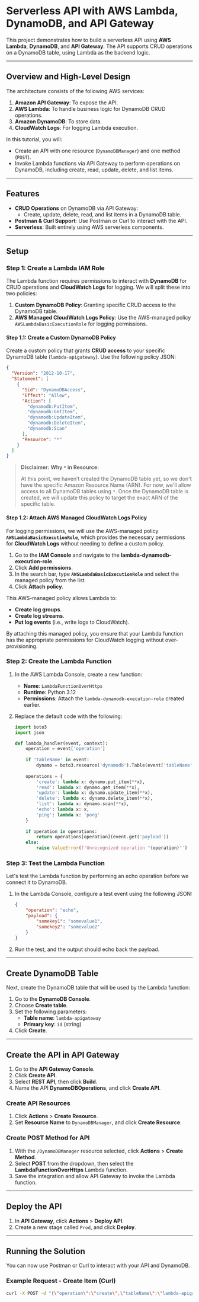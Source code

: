 # Serverless API with AWS Lambda, DynamoDB, and API Gateway

This project demonstrates how to build a serverless API using **AWS Lambda**, **DynamoDB**, and **API Gateway**. The API supports CRUD operations on a DynamoDB table, using Lambda as the backend logic.

---

## Overview and High-Level Design

The architecture consists of the following AWS services:

1. **Amazon API Gateway**: To expose the API.
2. **AWS Lambda**: To handle business logic for DynamoDB CRUD operations.
3. **Amazon DynamoDB**: To store data.
4. **CloudWatch Logs**: For logging Lambda execution.

In this tutorial, you will:
- Create an API with one resource (`DynamoDBManager`) and one method (`POST`).
- Invoke Lambda functions via API Gateway to perform operations on DynamoDB, including create, read, update, delete, and list items.

---

## Features

- **CRUD Operations** on DynamoDB via API Gateway:
  - Create, update, delete, read, and list items in a DynamoDB table.
- **Postman & Curl Support**: Use Postman or Curl to interact with the API.
- **Serverless**: Built entirely using AWS serverless components.

---

## Setup

### Step 1: Create a Lambda IAM Role

The Lambda function requires permissions to interact with **DynamoDB** for CRUD operations and **CloudWatch Logs** for logging. We will split these into two policies:

1. **Custom DynamoDB Policy**: Granting specific CRUD access to the DynamoDB table.
2. **AWS Managed CloudWatch Logs Policy**: Use the AWS-managed policy `AWSLambdaBasicExecutionRole` for logging permissions.

#### Step 1.1: Create a Custom DynamoDB Policy

Create a custom policy that grants **CRUD access** to your specific DynamoDB table (`lambda-apigateway`). Use the following policy JSON:

```json
{
  "Version": "2012-10-17",
  "Statement": [
    {
      "Sid": "DynamoDBAccess",
      "Effect": "Allow",
      "Action": [
        "dynamodb:PutItem",
        "dynamodb:GetItem",
        "dynamodb:UpdateItem",
        "dynamodb:DeleteItem",
        "dynamodb:Scan"
      ],
      "Resource": "*"
    }
  ]
}
```
> **Disclaimer: Why `*` in Resource:**
>
> At this point, we haven’t created the DynamoDB table yet, so we don't have the specific Amazon Resource Name (ARN). For now, we'll allow access to all DynamoDB tables using `*`. Once the DynamoDB table is created, we will update this policy to target the exact ARN of the specific table.

#### Step 1.2: Attach AWS Managed CloudWatch Logs Policy

For logging permissions, we will use the AWS-managed policy **`AWSLambdaBasicExecutionRole`**, which provides the necessary permissions for **CloudWatch Logs** without needing to define a custom policy.

1. Go to the **IAM Console** and navigate to the **lambda-dynamodb-execution-role**.
2. Click **Add permissions**.
3. In the search bar, type **`AWSLambdaBasicExecutionRole`** and select the managed policy from the list.
4. Click **Attach policy**.

This AWS-managed policy allows Lambda to:
- **Create log groups**.
- **Create log streams**.
- **Put log events** (i.e., write logs to CloudWatch).

By attaching this managed policy, you ensure that your Lambda function has the appropriate permissions for CloudWatch logging without over-provisioning.

### Step 2: Create the Lambda Function

1. In the AWS Lambda Console, create a new function:
   - **Name**: `LambdaFunctionOverHttps`
   - **Runtime**: Python 3.12
   - **Permissions**: Attach the `lambda-dynamodb-execution-role` created earlier.

2. Replace the default code with the following:

    ```python
    import boto3
    import json

    def lambda_handler(event, context):
        operation = event['operation']
        
        if 'tableName' in event:
            dynamo = boto3.resource('dynamodb').Table(event['tableName'])
        
        operations = {
            'create': lambda x: dynamo.put_item(**x),
            'read': lambda x: dynamo.get_item(**x),
            'update': lambda x: dynamo.update_item(**x),
            'delete': lambda x: dynamo.delete_item(**x),
            'list': lambda x: dynamo.scan(**x),
            'echo': lambda x: x,
            'ping': lambda x: 'pong'
        }
        
        if operation in operations:
            return operations[operation](event.get('payload'))
        else:
            raise ValueError(f'Unrecognized operation "{operation}"')
    ```

### Step 3: Test the Lambda Function

Let's test the Lambda function by performing an echo operation before we connect it to DynamoDB.

1. In the Lambda Console, configure a test event using the following JSON:
    ```json
    {
        "operation": "echo",
        "payload": {
            "somekey1": "somevalue1",
            "somekey2": "somevalue2"
        }
    }
    ```

2. Run the test, and the output should echo back the payload.

---

## Create DynamoDB Table

Next, create the DynamoDB table that will be used by the Lambda function:

1. Go to the **DynamoDB Console**.
2. Choose **Create table**.
3. Set the following parameters:
   - **Table name**: `lambda-apigateway`
   - **Primary key**: `id` (string)
4. Click **Create**.

---

## Create the API in API Gateway

1. Go to the **API Gateway Console**.
2. Click **Create API**.
3. Select **REST API**, then click **Build**.
4. Name the API **DynamoDBOperations**, and click **Create API**.

### Create API Resources

1. Click **Actions** > **Create Resource**.
2. Set **Resource Name** to `DynamoDBManager`, and click **Create Resource**.

### Create POST Method for API

1. With the `/DynamoDBManager` resource selected, click **Actions** > **Create Method**.
2. Select **POST** from the dropdown, then select the **LambdaFunctionOverHttps** Lambda function.
3. Save the integration and allow API Gateway to invoke the Lambda function.

---

## Deploy the API

1. In **API Gateway**, click **Actions** > **Deploy API**.
2. Create a new stage called `Prod`, and click **Deploy**.

---

## Running the Solution

You can now use Postman or Curl to interact with your API and DynamoDB.

### Example Request - Create Item (Curl)

```bash
curl -X POST -d "{\"operation\":\"create\",\"tableName\":\"lambda-apigateway\",\"payload\":{\"Item\":{\"id\":\"1\",\"name\":\"Bob\"}}}" https://<API_ID>.execute-api.<REGION>.amazonaws.com/prod/DynamoDBManager
